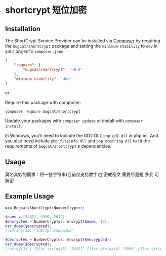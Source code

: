# shortcrypt 短位加密

## Installation

The ShortCrypt Service Provider can be installed via [Composer](http://getcomposer.org) by requiring the `bugcat/shortcrypt` package and setting the `minimum-stability` to `dev` in your project's `composer.json`.

```json
{
    "require": {
        "bugcat/shortcrypt": "~0.0"
    },
    "minimum-stability": "dev"
}
```

or

Require this package with composer:
```
composer require bugcat/shortcrypt
```

Update your packages with ```composer update``` or install with ```composer install```.

In Windows, you'll need to include the GD2 DLL `php_gd2.dll` in php.ini. And you also need include `php_fileinfo.dll` and `php_mbstring.dll` to fit the requirements of `bugcat/shortcrypt`'s dependencies.

## Usage

莫名其妙的需求：将一些字符串(目前仅支持数字)加密成密文 需要尽量短 多变 可解密


## Example Usage
```php
use Bugcat\ShortCrypt\NumberCrypter;

$nums = [54321, 9999, 2019];
$encrypted = NumberCrypter::encrypt($nums, 16);
var_dump($encrypted);
//string(16) "ln0l7pru15wxm1k3"

$decrypted = NumberCrypter::decrypt($encrypted);
var_dump($decrypted);
//array(3) { [0]=> string(5) "54321" [1]=> string(4) "9999" [2]=> string(4) "2019" }
```



